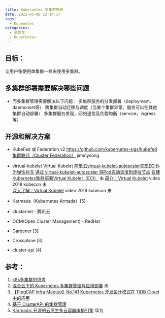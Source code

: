 ```yaml
---
title: Kubernetes 多集群管理
date: 2022-05-08 22:14:17
tags:
  - Kubenetes
categories: 
  - 云原生
  - Kubernetes
---
```


<p></p>
<!-- more -->

## 目标：
让用户像使用单集群一样来使用多集群。

## 多集群部署需要解决哪些问题

+ 而多集群管理需要解决以下问题：
多集群服务的分发部署（deployment、daemonset等）
跨集群自动迁移与调度（当某个集群异常，服务可以在其他集群自动部署）
多集群服务发现，网络通信及负载均衡（service，ingress等）


## 开源和解决方案
+ KubeFed 或 Federation v2
https://github.com/kubernetes-sigs/kubefed
[集群联邦（Cluster Federation）](https://jimmysong.io/kubernetes-handbook/practice/federation.html)   jimmysong

+ virtual-kubelet Virtual Kubelet
[阿里云virtual-kubelet-autoscaler实现ECI作为弹性补充](https://www.modb.pro/db/166209)
[通过 virtual-kubelet-autoscaler 将Pod自动调度到虚拟节点](https://www.alibabacloud.com/help/zh/elastic-container-instance/latest/schedule-pods-to-a-virtual-node-through-the-virtual-kubelet-autoscaler-add-on)
[自建Kubernetes集群部署Virtual Kubelet（ECI）](https://help.aliyun.com/document_detail/97527.html) 未
[简介：Virtual Kubelet](https://v.qq.com/x/page/d0816t4u183.html) video 2018 kubecon   未  
[深入了解：Virtual Kubelet](https://v.qq.com/x/page/q0827olfrlx.html) video   2018 kubecon  未  


+ Karmada（Kubernetes Armada）[5]

+ clusternet - 腾讯云

+ OCM(Open Cluster Management) - RedHat 

+ Gardener [3]

+ Crossplane [3]

+ cluster-api [4]

## 参考：
1. [k8s多集群的思考](https://www.huweihuang.com/kubernetes-notes/multi-cluster/k8s-multi-cluster-thinking.html)
2. [混合云下的 Kubernetes 多集群管理与应用部署](https://kubesphere.com.cn/blogs/kubernetes-multicluster-kubesphere/) 未
3. [【PingCAP Infra Meetup】No.141 Kubernetes 开发设计模式在 TiDB Cloud 中的应用](https://www.bilibili.com/video/BV14f4y1T7LY/)
4. [基于 ClusterAPI 的集群管理](https://www.bilibili.com/video/BV12e4y1M7KM?spm_id_from=333.880.my_history.page.click)
5. [Karmada: 开源的云原生多云容器编排引擎](https://www.bilibili.com/video/BV1rX4y1c72s?spm_id_from=333.999.0.0) 华为





